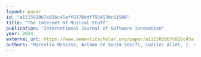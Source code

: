 ```yaml
---
layout: paper
id: "a111582867c826c45aff8278ddf7554539c61588"
title: "The Internet Of Musical Stuff"
publication: "International Journal of Software Innovation"
year: 2024
external_url: https://www.semanticscholar.org/paper/a111582867c826c45aff8278ddf7554539c61588
authors: "Marcello Messina, Ariane de Souza Stolfi, Luzilei Aliel, I. Simurra, Damián Keller"
---
```

